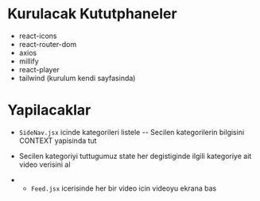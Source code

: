 # Kurulacak Kututphaneler

- react-icons
- react-router-dom
- axios
- millify
- react-player
- tailwind (kurulum kendi sayfasinda)

# Yapilacaklar

- `SideNav.jsx` icinde kategorileri listele
  -- Secilen kategorilerin bilgisini CONTEXT yapisinda tut

- Secilen kategoriyi tuttugumuz state her degistiginde ilgili kategoriye ait video verisini al
- - `Feed.jsx` icerisinde her bir video icin videoyu ekrana bas
